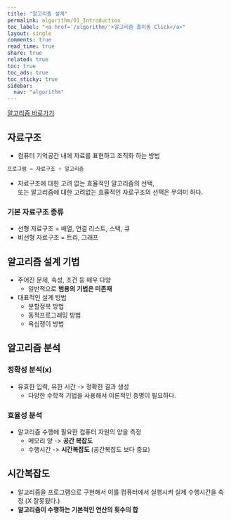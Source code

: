 ```yaml
---
title: "알고리즘 설계"
permalink: algorithm/01_Introduction
toc_label: "<a href='/algorithm/'>알고리즘 홈이동 Click</a>"
layout: single
comments: true
read_time: true
share: true
related: true
toc: true
toc_ads: true
toc_sticky: true
sidebar:
  nav: "algorithm"
---
```

[알고리즘 바로가기](../algorithm)


## 자료구조
- 컴퓨터 기억공간 내에 자료를 표현하고 조직화 하는 방법

~~~php
프로그램 = 자료구조 + 알고리즘
~~~
- 자료구조에 대한 고려 없는 효율적인 알고리즘의 선택,    
또는 알고리즘에 대한 고려없는 효율적인 자료구조의 선택은 무의미 하다.

### 기본 자료구조 종류
- 선형 자료구조 = 배열, 연결 리스트, 스택, 큐
- 비선형 자료구조 = 트리, 그래프

## 알고리즘 설계 기법
- 주어진 문제, 속성, 조건 등 매우 다양
  - 일반적으로 **범용의 기법은 미존재**
- 대표적인 설계 방법
  - 분할정복 방법
  - 동적프로그래밍 방법
  - 욕심쟁이 방법

## 알고리즘 분석
### 정확성 분석(x)
- 유효한 입력, 유한 시간 -> 정확한 결과 생성
  - 다양한 수학적 기법을 사용해서 이론적인 증명이 필요하다.

### 효율성 분석
- 알고리즘 수행에 필요한 컴퓨터 자원의 양을 측정
  - 메모리 양 -> **공간 복잡도**
  - 수행시간 -> **시간복잡도** (공간복잡도 보다 중요)


## 시간복잡도
  - 알고리즘을 프로그램으로 구현해서 이를 컴퓨터에서 실행시켜 실제 수행시간을 측정 (X 잘못됬다.)
  - **알고리즘이 수행하는 기본적인 연산의 횟수의 합**

